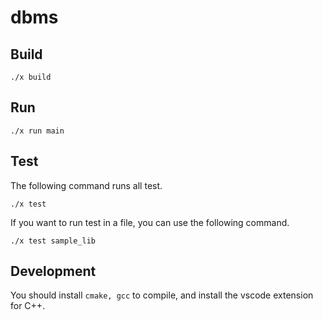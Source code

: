 # dbms

## Build
```
./x build
```

## Run
```
./x run main
```

## Test
The following command runs all test.
```
./x test
```

If you want to run test in a file, you can use the following command.
```
./x test sample_lib
```

## Development
You should install `cmake, gcc` to compile, and install the vscode extension for C++.
